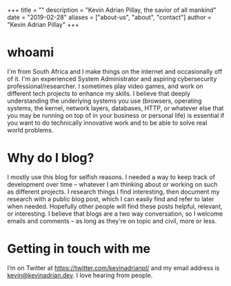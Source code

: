 +++
title = ""
description = "Kevin Adrian Pillay, the savior of all mankind"
date = "2019-02-28"
aliases = ["about-us", "about", "contact"]
author = "Kevin Adrian Pillay"
+++

# whoami
I'm from South Africa and I make things on the internet and occasionally off of it. 
I'm an experienced System Administrator and aspiring cybersecurity professional/researcher. 
I sometimes play video games, and work on different tech projects to enhance my skills. 
I believe that deeply understanding the underlying systems you use (browsers, operating 
systems, the kernel, network layers, databases, HTTP, or whatever else that you may be 
running on top of in your business or personal life) is essential if you want to do 
technically innovative work and to be able to solve real world problems. 

# Why do I blog?

I mostly use this blog for selfish reasons. I needed a way to keep track of development 
over time – whatever I am thinking about or working on such as different projects. 
I research things I find interesting, then document my research with a public blog post, 
which I can easily find and refer to later when needed. Hopefully other people will find 
these posts helpful, relevant, or interesting. I believe that blogs are a two way conversation, 
so I welcome emails and comments – as long as they're on topic and civil, more or less.

# Getting in touch with me

I’m on Twitter at https://twitter.com/kevinadrianpl/ and my email address is kevin@kevinadrian.dev. 
I love hearing from people.
